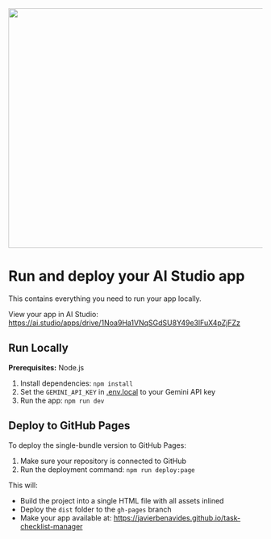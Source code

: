 <div align="center">
<img width="1200" height="475" alt="GHBanner" src="https://github.com/user-attachments/assets/0aa67016-6eaf-458a-adb2-6e31a0763ed6" />
</div>

# Run and deploy your AI Studio app

This contains everything you need to run your app locally.

View your app in AI Studio: https://ai.studio/apps/drive/1Noa9Ha1VNqSGdSU8Y49e3lFuX4pZjFZz

## Run Locally

**Prerequisites:**  Node.js


1. Install dependencies:
   `npm install`
2. Set the `GEMINI_API_KEY` in [.env.local](.env.local) to your Gemini API key
3. Run the app:
   `npm run dev`

## Deploy to GitHub Pages

To deploy the single-bundle version to GitHub Pages:

1. Make sure your repository is connected to GitHub
2. Run the deployment command:
   `npm run deploy:page`

This will:
- Build the project into a single HTML file with all assets inlined
- Deploy the `dist` folder to the `gh-pages` branch
- Make your app available at: https://javierbenavides.github.io/task-checklist-manager

